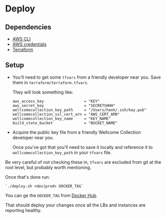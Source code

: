 # Deploy

## Dependencies

- [AWS CLI](http://docs.aws.amazon.com/cli/latest/userguide/installing.html#install-with-pip)
- [AWS credentials](http://docs.aws.amazon.com/cli/latest/userguide/cli-chap-getting-started.html)
- [Terraform](https://www.terraform.io/intro/getting-started/install.html)

## Setup

- You'll need to get some `tfvars` from a friendly developer near you.
  Save them in `terraform/terraform.tfvars`.

  They will look something like:

      aws_access_key                  = "KEY"
      aws_secret_key                  = "SECRETSHHH"
      wellcomecollection_key_path     = "/Users/hank/.ssh/key.pub"
      wellcomecollection_ssl_cert_arn = "AWS_CERT_ARN"
      wellcomecollection_key_name     = "KEY_NAME"
      build_state_bucket              = "BUCKET_NAME"

- Acquire the public key file from a friendly Wellcome Collection developer near you.

  Once you've got that you'll need to save it locally and reference it to `wellcomecollection_key_path`
  in your `tfvars` file.

Be very careful of not checking these in, `tfvars` are excluded from git at the root level,
but probably worth mentioning.

Once that's done run:

    `./deploy.sh <dev|prod> DOCKER_TAG`

You can ge the `DOCKER_TAG` from [Docker Hub](https://hub.docker.com/r/wellcome/wellcomecollection/tags/).

That should deploy your changes once all the LBs and instances are reporting healthy.
